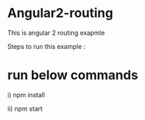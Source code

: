 # Angular2-routing

This is angular 2 routing exapmle 

Steps to run this example :

# run below commands 
i) npm install

ii) npm start
